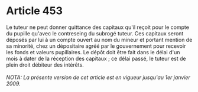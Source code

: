 # Article 453

Le tuteur ne peut donner quittance des capitaux qu'il reçoit pour le compte du pupille qu'avec le contreseing du subrogé tuteur.   Ces capitaux seront déposés par lui à un compte ouvert au nom du mineur et portant mention de sa minorité, chez un dépositaire agréé par le gouvernement pour recevoir les fonds et valeurs pupillaires.    Le dépôt doit être fait dans le délai d'un mois à dater de la réception des capitaux ; ce délai passé, le tuteur est de plein droit débiteur des intérêts.<br/><br/><i>NOTA:  La présente version de cet article est en vigueur jusqu'au 1er janvier 2009.</i>